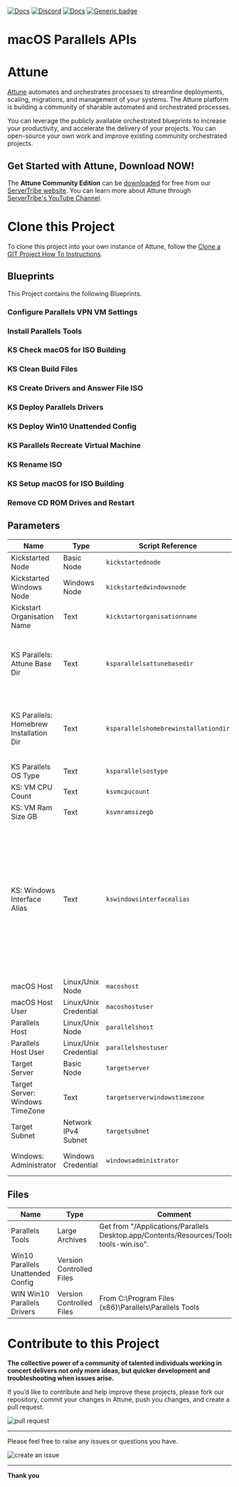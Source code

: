 



[![Docs](https://img.shields.io/badge/docs-latest-brightgreen.svg)](http://doc.servertribe.com)
[![Discord](https://img.shields.io/discord/844971127703994369)](http://discord.servertribe.com)
[![Docs](https://img.shields.io/badge/videos-watch-brightgreen.svg)](https://www.youtube.com/@servertribe)
[![Generic badge](https://img.shields.io/badge/download-latest-brightgreen.svg)](https://www.servertribe.com/community-edition/)

# macOS Parallels APIs






# Attune

[Attune](https://www.servertribe.com/)
automates and orchestrates processes to streamline deployments, scaling,
migrations, and management of your systems. The Attune platform is building a
community of sharable automated and orchestrated processes.

You can leverage the publicly available orchestrated blueprints to increase
your productivity, and accelerate the delivery of your projects. You can
open-source your own work and improve existing community orchestrated projects.

## Get Started with Attune, Download NOW!

The **Attune Community Edition** can be
[downloaded](https://www.servertribe.com/comunity-edition/)
for free from our
[ServerTribe website](https://www.servertribe.com/comunity-edition/).
You can learn more about Attune through
[ServerTribe's YouTube Channel](https://www.youtube.com/@servertribe).







# Clone this Project

To clone this project into your own instance of Attune, follow the
[Clone a GIT Project How To Instructions](https://servertribe-attune.readthedocs.io/en/latest/howto/design_workspace/clone_project.html).




## Blueprints

This Project contains the following Blueprints.



### Configure Parallels VPN VM Settings


### Install Parallels Tools


### KS Check macOS for ISO Building


### KS Clean Build Files


### KS Create Drivers and Answer File ISO


### KS Deploy Parallels Drivers


### KS Deploy Win10 Unattended Config


### KS Parallels Recreate Virtual Machine


### KS Rename ISO


### KS Setup macOS for ISO Building


### Remove CD ROM Drives and Restart





## Parameters


| Name | Type | Script Reference | Comment |
| ---- | ---- | ---------------- | ------- |
| Kickstarted Node | Basic Node | `kickstartednode` |  |
| Kickstarted Windows Node | Windows Node | `kickstartedwindowsnode` |  |
| Kickstart Organisation Name | Text | `kickstartorganisationname` |  |
| KS Parallels: Attune Base Dir | Text | `ksparallelsattunebasedir` | This will be a subfolder of the user's home directory. Don't start with a / or a ~ |
| KS Parallels: Homebrew Installation Dir | Text | `ksparallelshomebrewinstallationdir` | Use a subfolder of the user's home directory. Don't start with a / or a ~ |
| KS Parallels OS Type | Text | `ksparallelsostype` |  |
| KS: VM CPU Count | Text | `ksvmcpucount` |  |
| KS: VM Ram Size GB | Text | `ksvmramsizegb` |  |
| KS: Windows Interface Alias | Text | `kswindowsinterfacealias` | oVirt = "Ethernet"<br>ESXi = "Ethernet0"<br>Parallels = "Ethernet"<br><br>This is the "InternetAlias" of the interface shown when you run "get-netipaddress" from powershell on the machine. |
| macOS Host | Linux/Unix Node | `macoshost` |  |
| macOS Host User | Linux/Unix Credential | `macoshostuser` |  |
| Parallels Host | Linux/Unix Node | `parallelshost` |  |
| Parallels Host User | Linux/Unix Credential | `parallelshostuser` |  |
| Target Server | Basic Node | `targetserver` |  |
| Target Server: Windows TimeZone | Text | `targetserverwindowstimezone` |  |
| Target Subnet | Network IPv4 Subnet | `targetsubnet` |  |
| Windows: Administrator | Windows Credential | `windowsadministrator` | The windows administrator user |




## Files

| Name | Type | Comment |
| ---- | ---- | ------- |
| Parallels Tools | Large Archives | Get from "/Applications/Parallels Desktop.app/Contents/Resources/Tools/prl-tools-win.iso". |
| Win10 Parallels Unattended Config | Version Controlled Files |  |
| WIN Win10 Parallels Drivers | Version Controlled Files | From C:\Program Files (x86)\Parallels\Parallels Tools |






# Contribute to this Project

**The collective power of a community of talented individuals working in
concert delivers not only more ideas, but quicker development and
troubleshooting when issues arise.**

If you’d like to contribute and help improve these projects, please fork our
repository, commit your changes in Attune, push you changes, and create a
pull request.

<img src="https://www.servertribe.com/wp-content/uploads/2023/02/Attune-pull-request-01.png" alt="pull request"/>

---

Please feel free to raise any issues or questions you have.

<img src="https://www.servertribe.com/wp-content/uploads/2023/02/Attune-get-help-02.png" alt="create an issue"/>


---

**Thank you**
